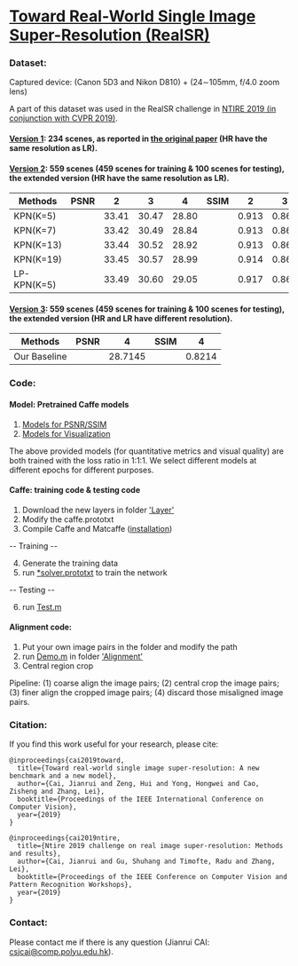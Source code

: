 # [Toward Real-World Single Image Super-Resolution (RealSR)](https://csjcai.github.io/papers/RealSR.pdf)


### Dataset:

Captured device: (Canon 5D3 and Nikon D810) +  (24∼105mm, f/4.0 zoom lens)

A part of this dataset was used in the RealSR challenge in [NTIRE 2019 (in conjunction with CVPR 2019)](http://www.vision.ee.ethz.ch/ntire19/).

#### [Version 1](https://drive.google.com/open?id=1gKnm9BdgyqISCTDAbGbpVitT-QII_unw): 234 scenes, as reported in [the original paper](https://csjcai.github.io/papers/RealSR.pdf) (HR have the same resolution as LR).


#### [Version 2](https://drive.google.com/open?id=1dEBRo_1HH6Yk9zrchEg_JTRi-Uhmd-sj): 559 scenes (459 scenes for training & 100 scenes for testing), the extended version (HR have the same resolution as LR).


 |Methods    |PSNR|      2      |      3      |      4      |SSIM|      2      |      3      |      4      |  
 |-----------|----|:-----------:|:-----------:|:-----------:|----|:-----------:|:-----------:|:-----------:|
 |KPN(K=5)   |    |    33.41    |    30.47    |    28.80    |    |    0.913    |    0.860    |    0.826    |           
 |KPN(K=7)   |    |    33.42    |    30.49    |    28.84    |    |    0.913    |    0.861    |    0.826    |  
 |KPN(K=13)  |    |    33.44    |    30.52    |    28.92    |    |    0.913    |    0.863    |    0.829    |  
 |KPN(K=19)  |    |    33.45    |    30.57    |    28.99    |    |    0.914    |    0.864    |    0.832    |
 |LP-KPN(K=5)|    |    33.49    |    30.60    |    29.05    |    |    0.917    |    0.865    |    0.834    | 
                        

#### [Version 3](https://drive.google.com/open?id=17ZMjo-zwFouxnm_aFM6CUHBwgRrLZqIM): 559 scenes (459 scenes for training & 100 scenes for testing), the extended version (HR and LR have different resolution).
 |Methods     |PSNR|      4      |SSIM|      4      |  
 |------------|----|:-----------:|----|:-----------:|
 |Our Baseline|    |   28.7145   |    |    0.8214   |


### Code:
#### Model: Pretrained Caffe models
1. [Models for PSNR/SSIM](https://github.com/csjcai/RealSR/tree/master/Test/Models)
2. [Models for Visualization](https://github.com/csjcai/RealSR/tree/master/Test/Models4Visualize)

The above provided models (for quantitative metrics and visual quality) are both trained with the loss ratio in 1:1:1. 
We select different models at different epochs for different purposes.

#### Caffe: training code & testing code
1. Download the new layers in folder ['Layer'](https://github.com/csjcai/RealSR/tree/master/Layer)
2. Modify the caffe.prototxt
3. Compile Caffe and Matcaffe ([installation](https://caffe.berkeleyvision.org/installation.html))

-- Training --

4. Generate the training data
5. run [*solver.prototxt](https://github.com/csjcai/RealSR/blob/master/Train/LP-KPN_solver.prototxt) to train the network

-- Testing --

6. run [Test.m](https://github.com/csjcai/RealSR/blob/master/Test/Test.m) 



#### Alignment code:
1. Put your own image pairs in the folder and modify the path
2. run [Demo.m](https://github.com/csjcai/RealSR/blob/master/Alignment/Demo.m) in folder ['Alignment'](https://github.com/csjcai/RealSR/tree/master/Alignment)
3. Central region crop

Pipeline:
(1) coarse align the image pairs;
(2) central crop the image pairs;
(3) finer align the cropped image pairs;
(4) discard those misaligned image pairs.


### Citation:
If you find this work useful for your research, please cite:

```
@inproceedings{cai2019toward,
  title={Toward real-world single image super-resolution: A new benchmark and a new model},
  author={Cai, Jianrui and Zeng, Hui and Yong, Hongwei and Cao, Zisheng and Zhang, Lei},
  booktitle={Proceedings of the IEEE International Conference on Computer Vision},
  year={2019}
}
```

```
@inproceedings{cai2019ntire,
  title={Ntire 2019 challenge on real image super-resolution: Methods and results},
  author={Cai, Jianrui and Gu, Shuhang and Timofte, Radu and Zhang, Lei},
  booktitle={Proceedings of the IEEE Conference on Computer Vision and Pattern Recognition Workshops},
  year={2019}
}
```

### Contact:
Please contact me if there is any question (Jianrui CAI: csjcai@comp.polyu.edu.hk).
